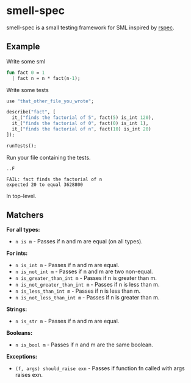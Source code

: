 smell-spec
==========

smell-spec is a small testing framework for SML inspired by [rspec](https://github.com/dchelimsky/rspec).

Example
-------

Write some sml

```sml
fun fact 0 = 1
  | fact n = n * fact(n-1);
```

Write some tests

```sml
use "that_other_file_you_wrote";

describe("fact", [
  it_("finds the factorial of 5", fact(5) is_int 120),
  it_("finds the factorial of 0", fact(0) is_int 1),
  it_("finds the factorial of n", fact(10) is_int 20)
]);

runTests();
```

Run your file containing the tests.

```
..F

FAIL: fact finds the factorial of n
expected 20 to equal 3628800
```

In top-level.

Matchers
--------

**For all types:**

- `n is m` - Passes if n and m are equal (on all types).

**For ints:**
- `n is_int m` - Passes if n and m are equal.
- `n is_not_int m` - Passes if n and m are two non-equal.
- `n is_greater_than_int m` - Passes if n is greater than m.
- `n is_not_greater_than_int m` - Passes if n is less than m.
- `n is_less_than_int m` - Passes if n is less than m.
- `n is_not_less_than_int m` - Passes if n is greater than m.

**Strings:**
- `n is_str m` - Passes if n and m are equal.

**Booleans:**
- `n is_bool m` - Passes if n and m are the same boolean.

**Exceptions:**
- `(f, args) should_raise exn` - Passes if function fn called with args raises exn.
